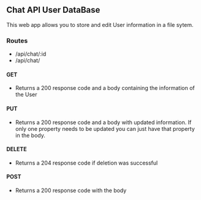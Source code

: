 ## Chat API User DataBase

This web app allows you to store and edit User information in a file sytem.

 ### Routes
 - /api/chat/:id 
 - /api/chat/
 #### **GET**
 - Returns a 200 response code and a body containing the information of the User
 #### **PUT**
 - Returns a 200 response code and a body with updated information. If only one property needs to be updated you can just have that property in the body.
 #### **DELETE**
 - Returns a 204 response code if deletion was successful
 #### **POST**
 - Returns a 200 response code with the body
